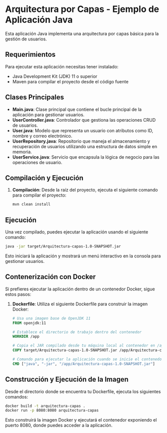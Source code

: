 # Arquitectura por Capas - Ejemplo de Aplicación Java

Esta aplicación Java implementa una arquitectura por capas básica para la gestión de usuarios.

## Requerimientos

Para ejecutar esta aplicación necesitas tener instalado:
- Java Development Kit (JDK) 11 o superior
- Maven para compilar el proyecto desde el código fuente

## Clases Principales

- **Main.java**: Clase principal que contiene el bucle principal de la aplicación para gestionar usuarios.
- **UserController.java**: Controlador que gestiona las operaciones CRUD de usuarios.
- **User.java**: Modelo que representa un usuario con atributos como ID, nombre y correo electrónico.
- **UserRepository.java**: Repositorio que maneja el almacenamiento y recuperación de usuarios utilizando una estructura de datos simple en memoria.
- **UserService.java**: Servicio que encapsula la lógica de negocio para las operaciones de usuario.

## Compilación y Ejecución

1. **Compilación**: Desde la raíz del proyecto, ejecuta el siguiente comando para compilar el proyecto:
   ```bash
   mvn clean install


## Ejecución

Una vez compilado, puedes ejecutar la aplicación usando el siguiente comando:

```bash
java -jar target/Arquitectura-capas-1.0-SNAPSHOT.jar
```
Esto iniciará la aplicación y mostrará un menú interactivo en la consola para gestionar usuarios.

## Contenerización con Docker

Si prefieres ejecutar la aplicación dentro de un contenedor Docker, sigue estos pasos:

1. **Dockerfile**: Utiliza el siguiente Dockerfile para construir la imagen Docker:
   ```dockerfile
   # Usa una imagen base de OpenJDK 11
   FROM openjdk:11

   # Establece el directorio de trabajo dentro del contenedor
   WORKDIR /app

   # Copia el JAR compilado desde tu máquina local al contenedor en /app
   COPY target/Arquitectura-capas-1.0-SNAPSHOT.jar /app/Arquitectura-capas-1.0-SNAPSHOT.jar

   # Comando para ejecutar la aplicación cuando se inicie el contenedor
   CMD ["java", "-jar", "/app/Arquitectura-capas-1.0-SNAPSHOT.jar"]

## Construcción y Ejecución de la Imagen

Desde el directorio donde se encuentra tu Dockerfile, ejecuta los siguientes comandos:

```bash
docker build -t arquitectura-capas .
docker run -p 8080:8080 arquitectura-capas
```

Esto construirá la imagen Docker y ejecutará el contenedor exponiendo el puerto 8080, donde puedes acceder a la aplicación.


